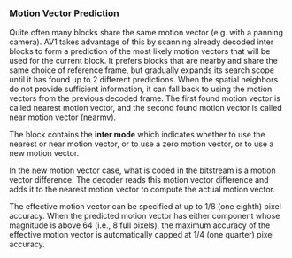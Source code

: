 ### Motion Vector Prediction

Quite often many blocks share the same motion vector (e.g. with a panning
camera). AV1 takes advantage of this by scanning already decoded inter blocks
to form a prediction of the most likely motion vectors that will be used for
the current block. It prefers blocks that are nearby and share the same choice
of reference frame, but gradually expands its search scope until it has found
up to 2 different predictions. When the spatial neighbors do not provide
sufficient information, it can fall back to using the motion vectors from the
previous decoded frame. The first found motion vector is called nearest motion
vector, and the second found motion vector is called near motion vector
(nearmv).

The block contains the **inter mode** which indicates whether to use the
nearest or near motion vector, or to use a zero motion vector, or to use a new
motion vector.

In the new motion vector case, what is coded in the bitstream is a motion
vector difference. The decoder reads this motion vector difference and adds it
to the nearest motion vector to compute the actual motion vector.

The effective motion vector can be specified at up to 1/8 (one eighth) pixel
accuracy. When the predicted motion vector has either component whose magnitude
is above 64 (i.e., 8 full pixels), the maximum accuracy of the effective motion
vector is automatically capped at 1/4 (one quarter) pixel accuracy.
